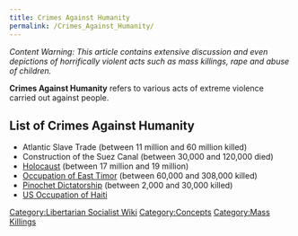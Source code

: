```yaml
---
title: Crimes Against Humanity
permalink: /Crimes_Against_Humanity/
---
```


*Content Warning: This article contains extensive discussion and even
depictions of horrifically violent acts such as mass killings, rape and
abuse of children.*

**Crimes Against Humanity** refers to various acts of extreme violence
carried out against people.

## List of Crimes Against Humanity

- Atlantic Slave Trade (between 11 million and 60 million killed)
- Construction of the Suez Canal (between 30,000 and 120,000 died)
- [Holocaust](Holocaust "wikilink") (between 17 million and 19 million)
- [Occupation of East
  Timor](Indonesian_Occupation_of_East_Timor "wikilink") (between 60,000
  and 308,000 killed)
- [Pinochet Dictatorship](Pinochet_Dictatorship "wikilink") (between
  2,000 and 30,000 killed)
- [US Occupation of Haiti](US_Occupation_of_Haiti "wikilink")

[Category:Libertarian Socialist
Wiki](Category:Libertarian_Socialist_Wiki "wikilink")
[Category:Concepts](Category:Concepts "wikilink") [Category:Mass
Killings](Category:Mass_Killings "wikilink")